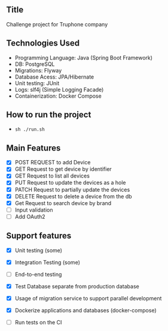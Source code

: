 ## Title

Challenge project for Truphone company

## Technologies Used

- Programming Language: Java (Spring Boot Framework)
- DB: PostgreSQL
- Migrations: Flyway
- Database Acess: JPA/Hibernate
- Unit testing: JUnit
- Logs: slf4j (Simple Logging Facade)
- Containerization: Docker Compose

## How to run the project

- `sh ./run.sh`

## Main Features
- [x] POST REQUEST to add Device
- [x] GET Request to get device by identifier
- [x] GET Request to list all devices
- [x] PUT Request to update the devices as a hole
- [x] PATCH Request to partially update the devices
- [x] DELETE Request to delete a device from the db
- [x] Get Request to search device by brand
- [ ] Input validation
- [ ] Add OAuth2

## Support features
- [x] Unit testing (some)
- [x] Integration Testing (some)
- [ ] End-to-end testing
- [x] Test Database separate from production database
- [x] Usage of migration service to support parallel development
- [x] Dockerize applications and databases (docker-compose)
- [ ] Run tests on the CI

